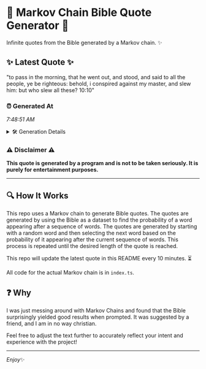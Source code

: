 # 📖 Markov Chain Bible Quote Generator 📖

Infinite quotes from the Bible generated by a Markov chain. ✨

## ✨ Latest Quote ✨
"to pass in the morning, that he went out, and stood, and said to all the people, ye be righteous: behold, i conspired against my master, and slew him: but who slew all these? 10:10"

### ⏰ Generated At
*7:48:51 AM*

<details>
    <summary>🛠️ Generation Details</summary>
    <p>
        <strong>🌱 Seed:</strong> to<br>
        <strong>🔄 Iterations:</strong> 34<br>
        <strong>📜 Context History:</strong><br>[ to ]: pass<br>[ to, pass ]: in<br>[ to, pass, in ]: the<br>[ to, pass, in, the ]: morning,<br>[ to, pass, in, the, morning, ]: that<br>[ to, pass, in, the, morning,, that ]: he<br>[ pass, in, the, morning,, that, he ]: went<br>[ in, the, morning,, that, he, went ]: out,<br>[ the, morning,, that, he, went, out, ]: and<br>[ morning,, that, he, went, out,, and ]: stood,<br>[ that, he, went, out,, and, stood, ]: and<br>[ he, went, out,, and, stood,, and ]: said<br>[ went, out,, and, stood,, and, said ]: to<br>[ out,, and, stood,, and, said, to ]: all<br>[ and, stood,, and, said, to, all ]: the<br>[ stood,, and, said, to, all, the ]: people,<br>[ and, said, to, all, the, people, ]: ye<br>[ said, to, all, the, people,, ye ]: be<br>[ to, all, the, people,, ye, be ]: righteous:<br>[ all, the, people,, ye, be, righteous: ]: behold,<br>[ the, people,, ye, be, righteous:, behold, ]: i<br>[ people,, ye, be, righteous:, behold,, i ]: conspired<br>[ ye, be, righteous:, behold,, i, conspired ]: against<br>[ be, righteous:, behold,, i, conspired, against ]: my<br>[ righteous:, behold,, i, conspired, against, my ]: master,<br>[ behold,, i, conspired, against, my, master, ]: and<br>[ i, conspired, against, my, master,, and ]: slew<br>[ conspired, against, my, master,, and, slew ]: him:<br>[ against, my, master,, and, slew, him: ]: but<br>[ my, master,, and, slew, him:, but ]: who<br>[ master,, and, slew, him:, but, who ]: slew<br>[ and, slew, him:, but, who, slew ]: all<br>[ slew, him:, but, who, slew, all ]: these?<br>[ him:, but, who, slew, all, these? ]: 10:10<br>
    </p>
</details>

### ⚠️ Disclaimer ⚠️
**This quote is generated by a program and is not to be taken seriously. It is purely for entertainment purposes.**

---

## 🔍 How It Works

This repo uses a Markov chain to generate Bible quotes. The quotes are generated by using the Bible as a dataset to find the probability of a word appearing after a sequence of words. The quotes are generated by starting with a random word and then selecting the next word based on the probability of it appearing after the current sequence of words. This process is repeated until the desired length of the quote is reached.

This repo will update the latest quote in this README every 10 minutes. ⏳

All code for the actual Markov chain is in `index.ts`.

## ❓ Why

I was just messing around with Markov Chains and found that the Bible surprisingly yielded good results when prompted. 
It was suggested by a friend, and I am in no way christian.

Feel free to adjust the text further to accurately reflect your intent and experience with the project!

---

*Enjoy*✨
